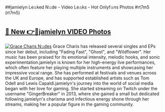 ##jamielyn Le𝚊ked N𝚞de - Video Le𝚊ks - Hot Onlyf𝚊ns Photos #rt7m5 (rt7m5)

# <h2><a href="https://mediaupload.pro?title=jamielyn&ref=9FEB">🔗 New 👉🔴jamielyn VIDEO Photos</a></h2>

[![Grace Charis N𝚞des](https://i.imgur.com/rIISA9y.gif)](https://mediaupload.pro?title=jamielyn&ref=9FEB)
Grace Charis has released several singles and EPs since her debut, including "Fading Fast", "Ghost", and "Wildflower". Her music has been praised for its emotional intensity, melodic hooks, and sonic experimentation.jamielyn is known for her high-energy live performances, which often feature her playing multiple instruments and showcasing her impressive vocal range. She has performed at festivals and venues across the UK and Europe, and has supported established artists such as Tom Odell and Lewis Capaldi.jamielyn's journey into the world of social media began with her love for gaming. She started streaming on Twitch under the username "GingerBreaker" in 2013, where she gained a small but dedicated following.jamielyn's charisma and infectious energy shone through her streams, making her a popular figure in the gaming community.